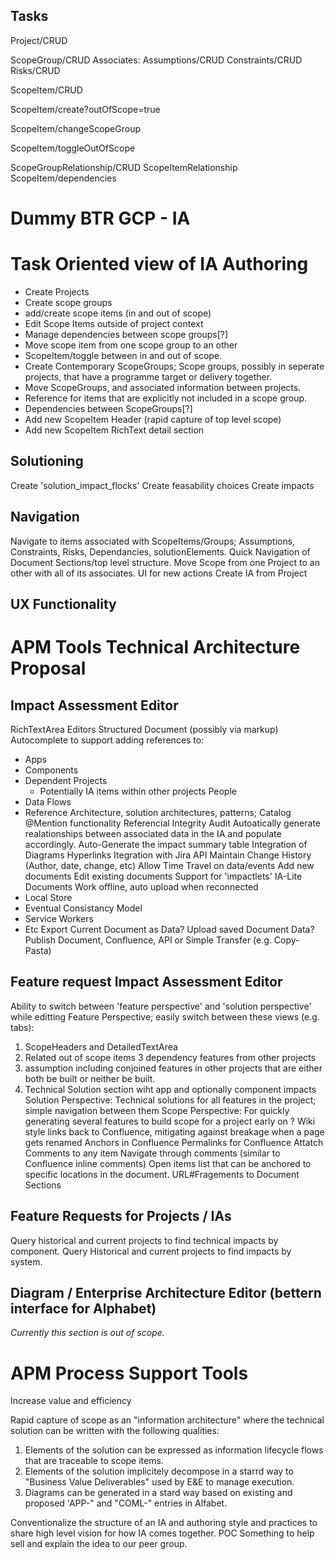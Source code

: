 ## Tasks

Project/CRUD

ScopeGroup/CRUD
  Associates:
    Assumptions/CRUD
    Constraints/CRUD
    Risks/CRUD

ScopeItem/CRUD

ScopeItem/create?outOfScope=true

ScopeItem/changeScopeGroup
  
ScopeItem/toggleOutOfScope


ScopeGroupRelationship/CRUD
ScopeItemRelationship
ScopeItem/dependencies

# Dummy BTR GCP - IA


# Task Oriented view of IA Authoring

- Create Projects
- Create scope groups
- add/create scope items (in and out of scope)
- Edit Scope Items outside of project context
- Manage dependencies between scope groups[?]
- Move scope item from one scope group to an other
- ScopeItem/toggle between in and out of scope.
- Create Contemporary ScopeGroups; Scope groups, possibly in seperate projects, that have a
  programme target or delivery together.
- Move ScopeGroups, and associated information between projects.
- Reference for items that are explicitly not included in a scope group.
- Dependencies between ScopeGroups[?]
- Add new ScopeItem Header (rapid capture of top level scope)
- Add new ScopeItem RichText detail section

## Solutioning

Create 'solution_impact_flocks'
Create feasability choices
Create impacts

## Navigation
Navigate to items associated with ScopeItems/Groups; Assumptions, Constraints, Risks,
Dependancies, solutionElements.
Quick Navigation of Document Sections/top level structure.
Move Scope from one Project to an other with all of its associates.
UI for new actions
Create IA from Project

## UX Functionality





# APM Tools Technical Architecture Proposal

## Impact Assessment Editor
RichTextArea Editors
Structured Document (possibly via markup)
Autocomplete to support adding references to:
  - Apps
  - Components
  - Dependent Projects
    - Potentially IA items within other projects
  People
  - Data Flows
  - Reference Architecture, solution architectures, patterns; Catalog
@Mention functionality
Referencial Integrity Audit
Autoatically generate realationships between associated data in the IA and populate accordingly.
Auto-Generate the impact summary table
Integration of Diagrams
Hyperlinks
Itegration with Jira API
Maintain Change History (Author, date, change, etc)
Allow Time Travel on data/events
Add new documents
Edit existing documents
Support for 'impactlets' IA-Lite Documents
Work offline, auto upload when reconnected
  - Local Store
  - Eventual Consistancy Model
  - Service Workers
  - Etc
Export Current Document as Data?
Upload saved Document Data?
Publish Document, Confluence, API or Simple Transfer (e.g. Copy-Pasta)

## Feature request Impact Assessment Editor
Ability to switch between 'feature perspective' and 'solution perspective' while editting
Feature Perspective; easily switch between these views (e.g. tabs):
  1. ScopeHeaders and DetailedTextArea
  2. Related out of scope items
  3 dependency features from other projects
  4. assumption including conjoined features in other projects that are either both be built or
     neither be built.
  5. Technical Solution section wiht app and optionally component impacts
Solution Perspective:
  Technical solutions for all features in the project; simple navigation between them
Scope Perspective:
  For quickly generating several features to build scope for a project early on
? Wiki style links back to Confluence, mitigating against breakage when a page gets renamed
Anchors in Confluence
Permalinks for Confluence
Attatch Comments to any item
Navigate through comments (similar to Confluence inline comments)
Open items list that can be anchored to specific locations in the document.
URL#Fragements to Document Sections

## Feature Requests for Projects / IAs
Query historical and current projects to find technical impacts by component.
Query Historical and current projects to find impacts by system.

## Diagram / Enterprise Architecture Editor (bettern interface for Alphabet)

*Currently this section is out of scope.*

# APM Process Support Tools

Increase value and efficiency

Rapid capture of scope as an "information architecture" where the technical solution can be
written with the following  qualities:

1. Elements of the solution can be expressed as information lifecycle flows that are traceable
   to scope items.
2. Elements of the solution implicitely decompose in a starrd way to "Business Value Deliverables"
   used by E&E to manage execution.
3. Diagrams can be generated in a stard way based on existing and proposed 'APP-" and "COML-"
   entries in Alfabet.


Conventionalize the structure of an IA and authoring style and practices to share high level
vision for how IA comes together.
POC Something to help sell and explain the idea to our peer group.






 



